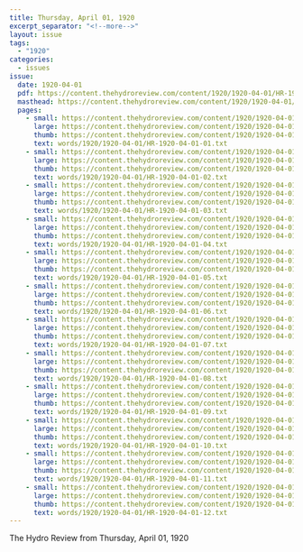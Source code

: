 ```yaml
---
title: Thursday, April 01, 1920
excerpt_separator: "<!--more-->"
layout: issue
tags:
  - "1920"
categories:
  - issues
issue:
  date: 1920-04-01
  pdf: https://content.thehydroreview.com/content/1920/1920-04-01/HR-1920-04-01.pdf
  masthead: https://content.thehydroreview.com/content/1920/1920-04-01/masthead/HR-1920-04-01.jpg
  pages:
    - small: https://content.thehydroreview.com/content/1920/1920-04-01/small/HR-1920-04-01-01.jpg
      large: https://content.thehydroreview.com/content/1920/1920-04-01/large/HR-1920-04-01-01.jpg
      thumb: https://content.thehydroreview.com/content/1920/1920-04-01/thumbnails/HR-1920-04-01-01.jpg
      text: words/1920/1920-04-01/HR-1920-04-01-01.txt
    - small: https://content.thehydroreview.com/content/1920/1920-04-01/small/HR-1920-04-01-02.jpg
      large: https://content.thehydroreview.com/content/1920/1920-04-01/large/HR-1920-04-01-02.jpg
      thumb: https://content.thehydroreview.com/content/1920/1920-04-01/thumbnails/HR-1920-04-01-02.jpg
      text: words/1920/1920-04-01/HR-1920-04-01-02.txt
    - small: https://content.thehydroreview.com/content/1920/1920-04-01/small/HR-1920-04-01-03.jpg
      large: https://content.thehydroreview.com/content/1920/1920-04-01/large/HR-1920-04-01-03.jpg
      thumb: https://content.thehydroreview.com/content/1920/1920-04-01/thumbnails/HR-1920-04-01-03.jpg
      text: words/1920/1920-04-01/HR-1920-04-01-03.txt
    - small: https://content.thehydroreview.com/content/1920/1920-04-01/small/HR-1920-04-01-04.jpg
      large: https://content.thehydroreview.com/content/1920/1920-04-01/large/HR-1920-04-01-04.jpg
      thumb: https://content.thehydroreview.com/content/1920/1920-04-01/thumbnails/HR-1920-04-01-04.jpg
      text: words/1920/1920-04-01/HR-1920-04-01-04.txt
    - small: https://content.thehydroreview.com/content/1920/1920-04-01/small/HR-1920-04-01-05.jpg
      large: https://content.thehydroreview.com/content/1920/1920-04-01/large/HR-1920-04-01-05.jpg
      thumb: https://content.thehydroreview.com/content/1920/1920-04-01/thumbnails/HR-1920-04-01-05.jpg
      text: words/1920/1920-04-01/HR-1920-04-01-05.txt
    - small: https://content.thehydroreview.com/content/1920/1920-04-01/small/HR-1920-04-01-06.jpg
      large: https://content.thehydroreview.com/content/1920/1920-04-01/large/HR-1920-04-01-06.jpg
      thumb: https://content.thehydroreview.com/content/1920/1920-04-01/thumbnails/HR-1920-04-01-06.jpg
      text: words/1920/1920-04-01/HR-1920-04-01-06.txt
    - small: https://content.thehydroreview.com/content/1920/1920-04-01/small/HR-1920-04-01-07.jpg
      large: https://content.thehydroreview.com/content/1920/1920-04-01/large/HR-1920-04-01-07.jpg
      thumb: https://content.thehydroreview.com/content/1920/1920-04-01/thumbnails/HR-1920-04-01-07.jpg
      text: words/1920/1920-04-01/HR-1920-04-01-07.txt
    - small: https://content.thehydroreview.com/content/1920/1920-04-01/small/HR-1920-04-01-08.jpg
      large: https://content.thehydroreview.com/content/1920/1920-04-01/large/HR-1920-04-01-08.jpg
      thumb: https://content.thehydroreview.com/content/1920/1920-04-01/thumbnails/HR-1920-04-01-08.jpg
      text: words/1920/1920-04-01/HR-1920-04-01-08.txt
    - small: https://content.thehydroreview.com/content/1920/1920-04-01/small/HR-1920-04-01-09.jpg
      large: https://content.thehydroreview.com/content/1920/1920-04-01/large/HR-1920-04-01-09.jpg
      thumb: https://content.thehydroreview.com/content/1920/1920-04-01/thumbnails/HR-1920-04-01-09.jpg
      text: words/1920/1920-04-01/HR-1920-04-01-09.txt
    - small: https://content.thehydroreview.com/content/1920/1920-04-01/small/HR-1920-04-01-10.jpg
      large: https://content.thehydroreview.com/content/1920/1920-04-01/large/HR-1920-04-01-10.jpg
      thumb: https://content.thehydroreview.com/content/1920/1920-04-01/thumbnails/HR-1920-04-01-10.jpg
      text: words/1920/1920-04-01/HR-1920-04-01-10.txt
    - small: https://content.thehydroreview.com/content/1920/1920-04-01/small/HR-1920-04-01-11.jpg
      large: https://content.thehydroreview.com/content/1920/1920-04-01/large/HR-1920-04-01-11.jpg
      thumb: https://content.thehydroreview.com/content/1920/1920-04-01/thumbnails/HR-1920-04-01-11.jpg
      text: words/1920/1920-04-01/HR-1920-04-01-11.txt
    - small: https://content.thehydroreview.com/content/1920/1920-04-01/small/HR-1920-04-01-12.jpg
      large: https://content.thehydroreview.com/content/1920/1920-04-01/large/HR-1920-04-01-12.jpg
      thumb: https://content.thehydroreview.com/content/1920/1920-04-01/thumbnails/HR-1920-04-01-12.jpg
      text: words/1920/1920-04-01/HR-1920-04-01-12.txt
---
```


The Hydro Review from Thursday, April 01, 1920

<!--more-->

